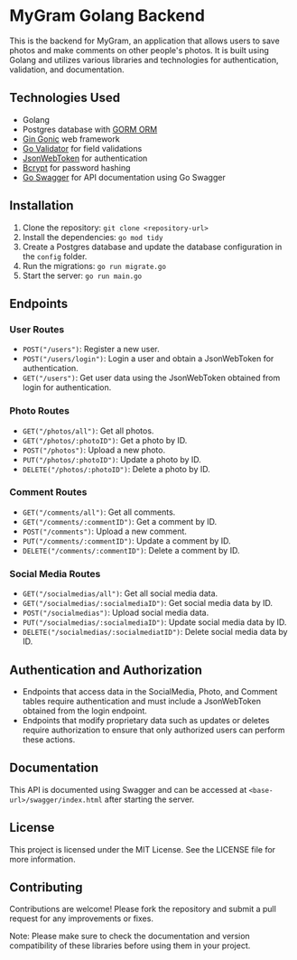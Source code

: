 # MyGram Golang Backend

This is the backend for MyGram, an application that allows users to save photos and make comments on other people's photos. It is built using Golang and utilizes various libraries and technologies for authentication, validation, and documentation.

## Technologies Used

- Golang
- Postgres database with [GORM ORM](https://gorm.io/)
- [Gin Gonic](https://github.com/gin-gonic/gin) web framework
- [Go Validator](https://github.com/go-playground/validator) for field validations
- [JsonWebToken](https://github.com/dgrijalva/jwt-go) for authentication
- [Bcrypt](https://pkg.go.dev/golang.org/x/crypto/bcrypt) for password hashing
- [Go Swagger](https://github.com/swaggo/swag) for API documentation using Go Swagger

## Installation

1. Clone the repository: `git clone <repository-url>`
2. Install the dependencies: `go mod tidy`
3. Create a Postgres database and update the database configuration in the `config` folder.
4. Run the migrations: `go run migrate.go`
5. Start the server: `go run main.go`

## Endpoints

### User Routes

- `POST("/users")`: Register a new user.
- `POST("/users/login")`: Login a user and obtain a JsonWebToken for authentication.
- `GET("/users")`: Get user data using the JsonWebToken obtained from login for authentication.

### Photo Routes

- `GET("/photos/all")`: Get all photos.
- `GET("/photos/:photoID")`: Get a photo by ID.
- `POST("/photos")`: Upload a new photo.
- `PUT("/photos/:photoID")`: Update a photo by ID.
- `DELETE("/photos/:photoID")`: Delete a photo by ID.

### Comment Routes

- `GET("/comments/all")`: Get all comments.
- `GET("/comments/:commentID")`: Get a comment by ID.
- `POST("/comments")`: Upload a new comment.
- `PUT("/comments/:commentID")`: Update a comment by ID.
- `DELETE("/comments/:commentID")`: Delete a comment by ID.

### Social Media Routes

- `GET("/socialmedias/all")`: Get all social media data.
- `GET("/socialmedias/:socialmediaID")`: Get social media data by ID.
- `POST("/socialmedias")`: Upload social media data.
- `PUT("/socialmedias/:socialmediaID")`: Update social media data by ID.
- `DELETE("/socialmedias/:socialmediatID")`: Delete social media data by ID.

## Authentication and Authorization

- Endpoints that access data in the SocialMedia, Photo, and Comment tables require authentication and must include a JsonWebToken obtained from the login endpoint.
- Endpoints that modify proprietary data such as updates or deletes require authorization to ensure that only authorized users can perform these actions.

## Documentation

This API is documented using Swagger and can be accessed at `<base-url>/swagger/index.html` after starting the server.

## License

This project is licensed under the MIT License. See the LICENSE file for more information.

## Contributing

Contributions are welcome! Please fork the repository and submit a pull request for any improvements or fixes.

Note: Please make sure to check the documentation and version compatibility of these libraries before using them in your project.
